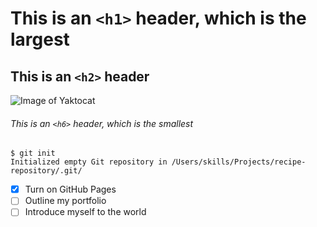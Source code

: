 # This is an `<h1>` header, which is the largest
## This is an `<h2>` header
![Image of Yaktocat](https://octodex.github.com/images/yaktocat.png)
###### This is an `<h6>` header, which is the smallest
```
$ git init
Initialized empty Git repository in /Users/skills/Projects/recipe-repository/.git/
```
- [x] Turn on GitHub Pages
- [ ] Outline my portfolio
- [ ] Introduce myself to the world
